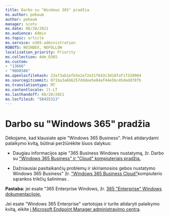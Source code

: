 ```yaml
---
title: Darbo su "Windows 365" pradžia
ms.author: pebaum
author: pebaum
manager: scotv
ms.date: 08/20/2021
ms.audience: Admin
ms.topic: article
ms.service: o365-administration
ROBOTS: NOINDEX, NOFOLLOW
localization_priority: Priority
ms.collection: Adm_O365
ms.custom:
- "13666"
- "9008586"
ms.openlocfilehash: 23af3ab1efb5e2e72e31f643c3d18faf17328904
ms.sourcegitcommit: 071ba3a6b6257dddee5e84af44e5bc45dedd78fb
ms.translationtype: MT
ms.contentlocale: lt-LT
ms.lasthandoff: 08/20/2021
ms.locfileid: "58455313"
---
```

# <a name="getting-started-with-windows-365"></a>Darbo su "Windows 365" pradžia

Dėkojame, kad klausiate apie "Windows 365 Business". Prieš atidarydami palaikymo kvitą, būtinai peržiūrėkite šiuos dalykus:

- Daugiau informacijos apie "365 Business Windows nustatymą, žr. Darbo su ["Windows 365 Business" ir "Cloud" kompiuteriais pradžia.](https://docs.microsoft.com/microsoft-365/admin/setup/get-started-windows-365-business)

- Dažniausiai pasitaikančių problemų ir skiriamosios gebos nustatymo Windows 365 Business" žr. ["Windows 365 Business Cloud"](https://docs.microsoft.com/microsoft-365/admin/setup/troubleshoot-windows-365-business)kompiuterio sąrankos trikčių šalinimas .

**Pastaba:** jei esate "365 Enterprise Windows, žr. [365 "Enterprise" Windows dokumentacijoje.](https://docs.microsoft.com/windows-365/)

Jei esate "Windows 365 Enterprise" vartotojas ir turite atidaryti palaikymo kvitą, eikite [į Microsoft Endpoint Manager administravimo centrą](https://endpoint.microsoft.com/).
